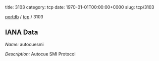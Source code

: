 title: 3103
category: tcp
date: 1970-01-01T00:00:00+0000
slug: tcp/3103

[portdb](/) / [tcp](/category/tcp.html) / 3103


## IANA Data

_Name:_ autocuesmi

_Description:_ Autocue SMI Protocol

